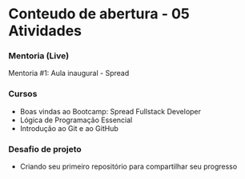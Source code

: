 # Conteudo de abertura - 05 Atividades

### Mentoria (Live)
Mentoria #1: Aula inaugural - Spread

### Cursos
 * Boas vindas ao Bootcamp: Spread Fullstack Developer
 * Lógica de Programação Essencial
 * Introdução ao Git e ao GitHub

### Desafio de projeto
 * Criando seu primeiro repositório para compartilhar seu progresso

